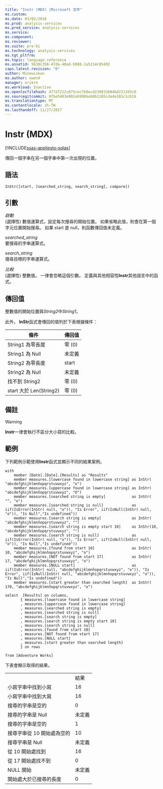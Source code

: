 ```yaml
---
title: "Instr (MDX) |Microsoft 文件"
ms.custom: 
ms.date: 03/02/2016
ms.prod: analysis-services
ms.prod_service: analysis-services
ms.service: 
ms.component: 
ms.reviewer: 
ms.suite: pro-bi
ms.technology: analysis-services
ms.tgt_pltfrm: 
ms.topic: language-reference
ms.assetid: 5638c358-47da-40ad-b988-1a5214c05492
caps.latest.revision: "6"
author: Minewiskan
ms.author: owend
manager: erikre
ms.workload: Inactive
ms.openlocfilehash: 4772f212c075cec7b0acd239833604bd2213d3c0
ms.sourcegitcommit: 9fbe5403e902eb996bab0b1285cdade281c1cb16
ms.translationtype: MT
ms.contentlocale: zh-TW
ms.lasthandoff: 11/27/2017
---
```

# <a name="instr-mdx"></a>Instr (MDX)
[!INCLUDE[ssas-appliesto-sqlas](../includes/ssas-appliesto-sqlas.md)]

  傳回一個字串在另一個字串中第一次出現的位置。  
  
## <a name="syntax"></a>語法  
  
```  
InStr([start, ]searched_string, search_string[, compare])  
```  
  
## <a name="arguments"></a>引數  
 *啟動*  
 (選擇性) 數值運算式，設定每次搜尋的開始位置。 如果省略此值，則會在第一個字元位置開始搜尋。 如果 start 是 null，則函數傳回值未定義。  
  
 *searched_string*  
 要搜尋的字串運算式。  
  
 *search_string*  
 搜尋目標的字串運算式。  
  
 *比較*  
 (選擇性) 整數值。 一律會忽略這個引數。 定義與其他相容性**Instr**其他語言中的函式。  
  
## <a name="return-value"></a>傳回值  
 整數值的開始位置與*String2*中*String1*。  
  
 此外， **InStr**函式會傳回的值列於下表根據條件：  
  
|條件|傳回值|  
|---------------|------------------|  
|String1 為零長度|零 (0)|  
|String1 為 Null|未定義|  
|String2 為零長度|start|  
|String2 為 Null|未定義|  
|找不到 String2|零 (0)|  
|start 大於 Len(String2)|零 (0)|  
  
## <a name="remarks"></a>備註  
  
> [!WARNING]  
>  **Instr**一律會執行不區分大小寫的比較。  
  
## <a name="example"></a>範例  
 下列範例示範使用**Instr**函式並顯示不同的結果案例。  
  
```  
with   
    member [Date].[Date].[Results] as "Results"  
    member measures.[lowercase found in lowercase string] as InStr( "abcdefghijklmnñopqrstuvwxyz", "o")  
    member measures.[uppercase found in lowercase string] as InStr( "abcdefghijklmnñopqrstuvwxyz", "O")  
    member measures.[searched string is empty]            as InStr( "", "o")  
    member measures.[searched string is null]             as iif(IsError(InStr( null, "o")), "Is Error", iif(IsNull(InStr( null, "o")), "Is Null","Is undefined"))  
    member measures.[search string is empty]              as InStr( "abcdefghijklmnñopqrstuvwxyz", "")  
    member measures.[search string is empty start 10]     as InStr(10, "abcdefghijklmnñopqrstuvwxyz", "")  
    member measures.[search string is null]               as iif(IsError(InStr( null, "o")), "Is Error", iif(IsNull(InStr( null, "o")), "Is Null","Is undefined"))  
    member measures.[found from start 10]                 as InStr( 10, "abcdefghijklmnñopqrstuvwxyz", "o")  
    member measures.[NOT found from start 17]             as InStr( 17, "abcdefghijklmnñopqrstuvwxyz", "o")  
    member measures.[NULL start]                          as iif(IsError(InStr( null, "abcdefghijklmnñopqrstuvwxyz", "o")), "Is Error", iif(IsNull(InStr( null, "abcdefghijklmnñopqrstuvwxyz", "o")), "Is Null","Is undefined"))  
    member measures.[start greater than searched length]  as InStr( 170, "abcdefghijklmnñopqrstuvwxyz", "o")  
  
select  [Results] on columns,  
       { measures.[lowercase found in lowercase string]  
       , measures.[uppercase found in lowercase string]  
       , measures.[searched string is empty]  
       , measures.[searched string is null]  
       , measures.[search string is empty]  
       , measures.[search string is empty start 10]  
       , measures.[search string is null]  
       , measures.[found from start 10]  
       , measures.[NOT found from start 17]  
       , measures.[NULL start]   
       , measures.[start greater than searched length]  
       } on rows  
  
from [Adventure Works]  
```  
  
 下表會顯示取得的結果。  
  
|||  
|-|-|  
||結果|  
|小寫字串中找到小寫|16|  
|小寫字串中找到大寫|16|  
|搜尋的字串是空的|0|  
|搜尋的字串是 Null|未定義|  
|搜尋的字串是空的|1|  
|搜尋字串從 10 開始處為空的|10|  
|搜尋字串是 Null|未定義|  
|從 10 開始處找到|16|  
|從 17 開始處找不到|0|  
|NULL 開始|未定義|  
|開始處大於已搜尋的長度|0|  
  
  
